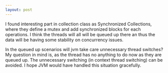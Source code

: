 ```yaml
---
layout: post
---
```


I found interesting part in collection class as Synchronized Collections, where they define a mutex and add synchronized blocks for each operations.  I think the threads will all will be queued up there an thus the data will be having some stability on concurrency issues.

In the queued up scenarios will jvm take care unnecessary thread switches?  My question in mind is, as the thread has no anything to do now as they are queued up.  The unnecessary switching (in context thread switching) can be avoided.  I hope JVM would have handled this situation gracefully.

